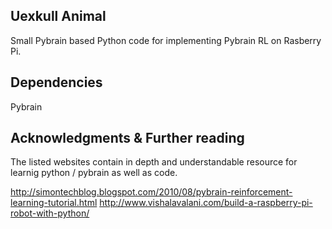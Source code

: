 ## Uexkull Animal

Small Pybrain based Python code for implementing Pybrain RL on Rasberry Pi.


## Dependencies

Pybrain


## Acknowledgments & Further reading

The listed websites contain in depth and understandable resource for learnig python / pybrain as well as code.

http://simontechblog.blogspot.com/2010/08/pybrain-reinforcement-learning-tutorial.html
http://www.vishalavalani.com/build-a-raspberry-pi-robot-with-python/



